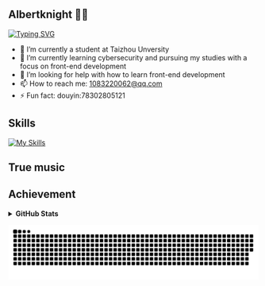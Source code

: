 ## Albertknight 🤖👋
[![Typing SVG](https://readme-typing-svg.demolab.com?font=Fira+Code&weight=600&size=32&letterSpacing=-1px&pause=1500&background=FF20A100&vCenter=true&width=700&height=60&lines=Albertknight's+introduction;A+novice+at+web+front-end+development)](https://git.io/typing-svg)

- 🔭 I’m currently a student at Taizhou Unversity
- 🌱 I’m currently learning cybersecurity and pursuing my studies with a focus on front-end development
- 🤔 I’m looking for help with how to learn front-end development
- 📫 How to reach me: 1083220062@qq.com
- ⚡ Fun fact: douyin:78302805121


## Skills
[![My Skills](https://skillicons.dev/icons?i=ae,pr,ai,phpstorm,pycharm,idea,react,vite,vscode)](https://skillicons.dev)

## True music

## Achievement
<details>
 <summary><b>GitHub Stats</b></summary>
  <br/>
 
  ![Anurag's GitHub stats](https://github-readme-stats.vercel.app/api?username=AlBERTKNIGHT2023&theme=dark&show_icons=true)
</details>

 ![](https://raw.githubusercontent.com/Albertknight2023/Albertknight2023/refs/heads/output/github-contribution-grid-snake.svg)
<!--
**Albertknight2023/Albertknight2023** is a ✨ _special_ ✨ repository because its `README.md` (this file) appears on your GitHub profile.
Here are some ideas to get you started:
-->
